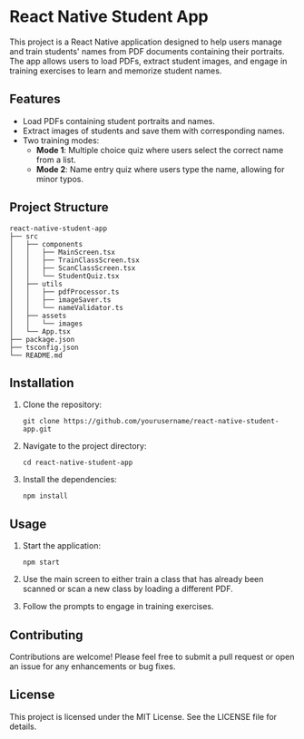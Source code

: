 # React Native Student App

This project is a React Native application designed to help users manage and train students' names from PDF documents containing their portraits. The app allows users to load PDFs, extract student images, and engage in training exercises to learn and memorize student names.

## Features

- Load PDFs containing student portraits and names.
- Extract images of students and save them with corresponding names.
- Two training modes:
  - **Mode 1**: Multiple choice quiz where users select the correct name from a list.
  - **Mode 2**: Name entry quiz where users type the name, allowing for minor typos.

## Project Structure

```
react-native-student-app
├── src
│   ├── components
│   │   ├── MainScreen.tsx
│   │   ├── TrainClassScreen.tsx
│   │   ├── ScanClassScreen.tsx
│   │   └── StudentQuiz.tsx
│   ├── utils
│   │   ├── pdfProcessor.ts
│   │   ├── imageSaver.ts
│   │   └── nameValidator.ts
│   ├── assets
│   │   └── images
│   └── App.tsx
├── package.json
├── tsconfig.json
└── README.md
```

## Installation

1. Clone the repository:
   ```
   git clone https://github.com/yourusername/react-native-student-app.git
   ```

2. Navigate to the project directory:
   ```
   cd react-native-student-app
   ```

3. Install the dependencies:
   ```
   npm install
   ```

## Usage

1. Start the application:
   ```
   npm start
   ```

2. Use the main screen to either train a class that has already been scanned or scan a new class by loading a different PDF.

3. Follow the prompts to engage in training exercises.

## Contributing

Contributions are welcome! Please feel free to submit a pull request or open an issue for any enhancements or bug fixes.

## License

This project is licensed under the MIT License. See the LICENSE file for details.